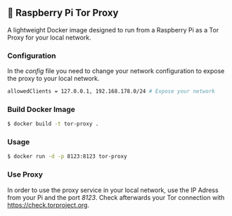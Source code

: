 ## :whale: Raspberry Pi Tor Proxy
A lightweight Docker image designed to run from a Raspberry Pi as a Tor Proxy for your local network.

### Configuration
In the _config_ file you need to change your network configuration to expose the proxy to your local network.
````bash
allowedClients = 127.0.0.1, 192.168.178.0/24 # Expose your network
````

### Build Docker Image
````bash
$ docker build -t tor-proxy .
````

### Usage
````bash
$ docker run -d -p 8123:8123 tor-proxy
````

### Use Proxy
In order to use the proxy service in your local network, use the IP Adress from your Pi and the port _8123_.
Check afterwards your Tor connection with https://check.torproject.org.
